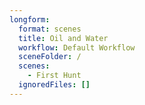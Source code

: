 ```yaml
---
longform:
  format: scenes
  title: Oil and Water
  workflow: Default Workflow
  sceneFolder: /
  scenes:
    - First Hunt
  ignoredFiles: []
---
```

